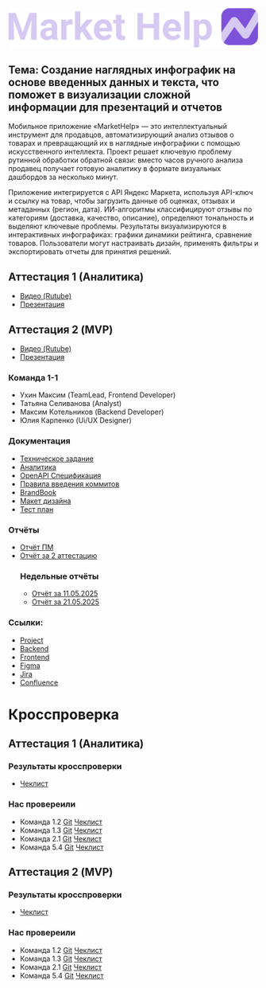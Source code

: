 ![Logo](./assets/full_logo.png)
## Тема: Создание наглядных инфографик на основе введенных данных и текста, что поможет в визуализации сложной информации для презентаций и отчетов 

Мобильное приложение «MarketHelp» — это интеллектуальный инструмент для продавцов, автоматизирующий анализ отзывов о товарах и превращающий их в наглядные инфографики с помощью искусственного интеллекта. Проект решает ключевую проблему рутинной обработки обратной связи: вместо часов ручного анализа продавец получает готовую аналитику в формате визуальных дашбордов за несколько минут.

Приложение интегрируется с API Яндекс Маркета, используя API-ключ и ссылку на товар, чтобы загрузить данные об оценках, отзывах и метаданных (регион, дата). ИИ-алгоритмы классифицируют отзывы по категориям (доставка, качество, описание), определяют тональность и выделяют ключевые проблемы. Результаты визуализируются в интерактивных инфографиках: графики динамики рейтинга, сравнение товаров. Пользователи могут настраивать дизайн, применять фильтры и экспортировать отчеты для принятия решений.

## Аттестация 1 (Аналитика)
- [Видео (Rutube)](https://rutube.ru/video/private/44dc271214a43081a8382b38785ab527/?p=Kou-u3-z3vuoIQlqXsDxmw)
- [Презентация](./presentation/presentation.pdf)

## Аттестация 2 (MVP)
- [Видео (Rutube)](https://rutube.ru/video/private/bc90921161aef40c8f13c25a702d785e/?p=0pmRmvnO1XuXcedqCl3yhw)
- [Презентация](./presentation/presentation_mvp.pdf)

### Команда 1-1
- Ухин Максим (TeamLead, Frontend Developer)
- Татьяна Селиванова (Analyst)
- Максим Котельников (Backend Developer)
- Юлия Карпенко (Ui/UX Designer)

### Документация

- [Техническое задание](./specification/Техническое_задание_1_команда_1_группа_.pdf)
- [Аналитика](./specification/analytics/Аналитика.pdf)
- [OpenAPI Спецификация](./specification/api/openapi.yaml)
- [Правила введения коммитов](./specification/commits/README.md)
- [BrandBook](./specification/design/BrandBook.pdf)
- [Макет дизайна](./specification/design/Design.pdf)
- [Тест план](./specification/analytics/Тест%20план.pdf)

### Отчёты
- [Отчёт ПМ](./reports/PM_Report_MVP.pdf)
- [Отчёт за 2 аттестацию](./reports/ATT2_Report.pdf)
    ### Недельные отчёты
    - [Отчёт за 11.05.2025](./reports/week_reports/MarketHelp_Report_11_05_2025.pdf)
    - [Отчёт за 21.05.2025](./reports/week_reports/MarketHelp_Report_21_05_2025.pdf)  

### Ссылки:

- [Project](https://graphontext.atlassian.net/wiki/spaces/SD/pages/15597719)
- [Backend](https://github.com/MarketHelp/MarketHelp-backend)
- [Frontend](https://gitlab.minecraftslaves.duckdns.org/graphontext/markethelp_frontend) 
- [Figma](https://www.figma.com/design/spvqYucZLlNEozJDRB8yiT/GraphOnText?node-id=108-2&p=f&t=UpqZ9vPsWXOu77cg-0) 
- [Jira](https://id.atlassian.com/invite/p/jira-software?id=UtTRx6orRA2rqglmETV3BQ) 
- [Confluence](https://id.atlassian.com/invite/p/confluence?id=AwSYj8QlTpC--Etq8glU3g)

# Кросспроверка
## Аттестация 1 (Аналитика)
### Результаты кросспроверки
- [Чеклист](./specification/check/ВГУ-ТП.%20Чеклист%201%20этап%201г1к%20-%20чеклист.pdf)

### Нас провереили
- Команда 1.2 [Git](https://github.com/progerg/Lawly) [Чеклист](https://github.com/progerg/Lawly/blob/master/documentation/checklist.pdf)
- Команда 1.3 [Git](https://github.com/Aleygv/Fishing_game/tree/main) [Чеклист](https://github.com/Aleygv/Fishing_game/blob/main/Documents/%D0%92%D0%93%D0%A3-%D0%A2%D0%9F.%20%D0%A7%D0%B5%D0%BA%D0%BB%D0%B8%D1%81%D1%82%201%20%D1%8D%D1%82%D0%B0%D0%BF%201%D0%B33%D0%BA%20-%20%D1%87%D0%B5%D0%BA%D0%BB%D0%B8%D1%81%D1%82.pdf)
- Команда 2.1 [Git](https://github.com/2group1team/VoiceChef) [Чеклист](https://github.com/2group1team/VoiceChef/blob/master/Documentation/%D0%92%D0%93%D0%A3-%D0%A2%D0%9F.%20%D0%A7%D0%B5%D0%BA%D0%BB%D0%B8%D1%81%D1%82%201%20%D1%8D%D1%82%D0%B0%D0%BF%202%D0%B31%D0%BA%20-%20%D1%87%D0%B5%D0%BA%D0%BB%D0%B8%D1%81%D1%82.pdf)
- Команда 5.4 [Git](https://github.com/TP-Jobsy) [Чеклист](https://github.com/TP-Jobsy/jobsy-docs/blob/main/Чеклист%201%20этап.pdf)

## Аттестация 2 (MVP)
### Результаты кросспроверки
- [Чеклист](./specification/check/ВГУ-ТП.%20Чеклист%202%20этап%201г1к.pdf)

### Нас провереили
- Команда 1.2 [Git](https://github.com/progerg/Lawly) [Чеклист](https://github.com/progerg/Lawly/blob/master/documentation/checklist-2.pdf)
- Команда 1.3 [Git](https://github.com/Aleygv/Fishing_game/tree/main) [Чеклист](https://github.com/Aleygv/Fishing_game/blob/main/Documents/%D0%A7%D0%B5%D0%BA-%D0%BB%D0%B8%D1%81%D1%82%202%D0%B9%20%D1%8D%D1%82%D0%B0%D0%BF.pdf)
- Команда 2.1 [Git](https://github.com/2group1team/VoiceChef) [Чеклист](https://github.com/2group1team/VoiceChef/blob/master/Documentation/%D0%A2%D0%9F.%20%D0%A7%D0%B5%D0%BA%D0%BB%D0%B8%D1%81%D1%82%202%20%D1%8D%D1%82%D0%B0%D0%BF%202%20%D0%B3%D1%80%D1%83%D0%BF%D0%BF%D0%B0%201%20%D0%BA%D0%BE%D0%BC%D0%B0%D0%BD%D0%B4%D0%B0.pdf)
- Команда 5.4 [Git](https://github.com/TP-Jobsy) [Чеклист](https://github.com/TP-Jobsy/jobsy-docs/blob/main/checklist/%D0%A7%D0%B5%D0%BA%D0%BB%D0%B8%D1%81%D1%82%202%20%D1%8D%D1%82%D0%B0%D0%BF.pdf)